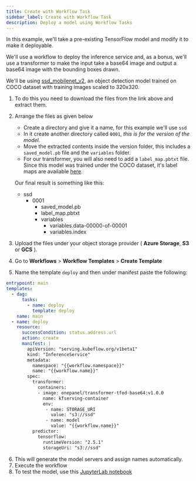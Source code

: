 ```yaml
---
title: Create with Workflow Task
sidebar_label: Create with Workflow Task
description: Deploy a model using Workflow Tasks
---
```


In this example, we'll take a pre-existing TensorFlow model and modify it to make it deployable.

We'll use a workflow to deploy the inference service and, as a bonus, we'll use a transformer to make the input take a base64 image and output a base64 image with the bounding boxes drawn.

We'll be using [ssd_mobilenet_v2](https://tfhub.dev/tensorflow/ssd_mobilenet_v2/fpnlite_320x320/1), an object detection model trained on COCO dataset with training images scaled to 320x320.

1. To do this you need to download the files from the link above and extract them.
2. Arrange the files as given below
    - Create a directory and give it a name, for this example we'll use `ssd`
    - In it create another directory called `0001`,  *this is for the version of the model*.
    - Move the extracted contents inside the version folder, this includes a `saved_model.pb` file and the `variables` folder.
    - For our transformer, you will also need to add a `label_map.pbtxt` file.
    Since this model was trained under the COCO dataset, it's label maps are available [here](https://github.com/tensorflow/models/blob/master/research/object_detection/data/mscoco_label_map.pbtxt).

     Our final result is something like this:
    * ssd
      * 0001
        * saved_model.pb
        * label_map.pbtxt
        * variables
          * variables.data-00000-of-00001
          * variables.index

3. Upload the files under your object storage provider ( **Azure Storage**, **S3** or **GCS** ).
4. Go to **Workflows** > **Workflow Templates** > **Create Template**
5. Name the template `deploy` and then under manifest paste the following:
  ```yaml
  entrypoint: main
  templates:
    - dag:
        tasks:
          - name: deploy
            template: deploy
      name: main
    - name: deploy
      resource:
        successCondition: status.address.url
        action: create
        manifest: |
          apiVersion: "serving.kubeflow.org/v1beta1"
          kind: "InferenceService"
          metadata:
            namespace: "{{workflow.namespace}}"
            name: "{{workflow.name}}"
          spec:
            transformer:
              containers:
              - image: onepanel/transformer-tfod-base64:v1.0.0
                name: kfserving-container
                env:
                 - name: STORAGE_URI
                   value: "s3://ssd"
                 - name: model
                   value: "{{workflow.name}}"
            predictor:
              tensorflow:
                runtimeVersion: "2.5.1"
                storageUri: "s3://ssd"
   ```
6. This will generate the model servers and assign names automatically.
7. Execute the workflow
8. To test the model, use this [JupyterLab notebook](https://github.com/onepanelio/python-sdk/blob/master/examples/deploy-and-consume-inference-api.ipynb)
